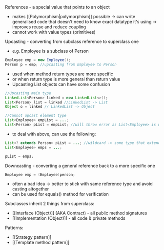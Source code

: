 References - a special value that points to an object
- makes [[Polymorphism|polymorphism]] possible -> can write generalised code that doesn't need to know exact datatype it's using -> improves reuse and reduce coupling
- cannot work with value types (primitives)

Upcasting - converting from subclass reference to superclass one
- e.g. Employee is a subclass of Person
```Java
Employee emp = new Employee();
Person p = emp; //upcasting from Employee to Person
```
- used when method return types are more specific
- or when return type is more general than return value
- Upcasting List objects can have some confusion
```Java
//Upcasting main type
LinkedList<Person> linked = new LinkedList<>();
List<Person> list = linked //LinkedList -> List
Object o = linked // LinkedList -> Object

//Cannot upcast element type
List<Employee> empList = ...;
List<Person> pList = empList; //will throw error as List<Employee> is not type of List<Person>
```
- to deal with above, can use the following:
```Java
List<? extends Person> pList = ...; //wildcard -> some type that extends Person
List<Employee> emps = ...;

pList = emps;
```

Downcasting - converting a general reference back to a more specific one
```Java
Employee emp = (Employee)person;
```
- often a bad idea -> better to stick with same reference type and avoid casting altogether
- can be used for equals() method for verification

Subclasses inherit 2 things from superclass:
- [[Interface (Object)]] (AKA Contract) - all public method signatures
- [[Implementation (Object)]] - all code & private methods

Patterns:
- [[Strategy pattern]]
- [[Template method pattern]]

